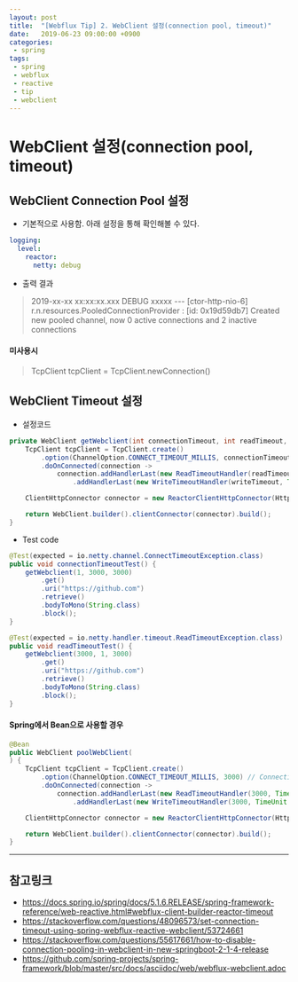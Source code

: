 ```yaml
---
layout: post
title:  "[Webflux Tip] 2. WebClient 설정(connection pool, timeout)"
date:   2019-06-23 09:00:00 +0900
categories:
 - spring
tags: 
 - spring
 - webflux
 - reactive
 - tip
 - webclient
---
```


# WebClient 설정(connection pool, timeout)
## WebClient Connection Pool 설정
- 기본적으로 사용함. 아래 설정을 통해 확인해볼 수 있다.

```yml
logging:
  level:
    reactor:
      netty: debug
```

- 출력 결과

> 2019-xx-xx xx:xx:xx.xxx DEBUG xxxxx --- [ctor-http-nio-6] r.n.resources.PooledConnectionProvider   : [id: 0x19d59db7] Created new pooled channel, now 0 active connections and 2 inactive connections

#### 미사용시
> TcpClient tcpClient = TcpClient.newConnection()

## WebClient Timeout 설정
- 설정코드 

```java
private WebClient getWebclient(int connectionTimeout, int readTimeout, int writeTimeout) {
	TcpClient tcpClient = TcpClient.create()
		.option(ChannelOption.CONNECT_TIMEOUT_MILLIS, connectionTimeout) // Connection Timeout
		.doOnConnected(connection ->
			connection.addHandlerLast(new ReadTimeoutHandler(readTimeout, TimeUnit.MILLISECONDS)) // Read Timeout
				.addHandlerLast(new WriteTimeoutHandler(writeTimeout, TimeUnit.MILLISECONDS))); // Write Timeout

	ClientHttpConnector connector = new ReactorClientHttpConnector(HttpClient.from(tcpClient));

	return WebClient.builder().clientConnector(connector).build();
}
```

- Test code

```java
@Test(expected = io.netty.channel.ConnectTimeoutException.class)
public void connectionTimeoutTest() {
	getWebclient(1, 3000, 3000)
		.get()
		.uri("https://github.com")
		.retrieve()
		.bodyToMono(String.class)
		.block();
}

@Test(expected = io.netty.handler.timeout.ReadTimeoutException.class)
public void readTimeoutTest() {
	getWebclient(3000, 1, 3000)
		.get()
		.uri("https://github.com")
		.retrieve()
		.bodyToMono(String.class)
		.block();
}
```

#### Spring에서 Bean으로 사용할 경우 

```java
@Bean
public WebClient poolWebClient(
) {
	TcpClient tcpClient = TcpClient.create()
		.option(ChannelOption.CONNECT_TIMEOUT_MILLIS, 3000) // Connection Timeout
		.doOnConnected(connection ->
			connection.addHandlerLast(new ReadTimeoutHandler(3000, TimeUnit.MILLISECONDS)) // Read Timeout
				.addHandlerLast(new WriteTimeoutHandler(3000, TimeUnit.MILLISECONDS))); // Write Timeout

	ClientHttpConnector connector = new ReactorClientHttpConnector(HttpClient.from(tcpClient));

	return WebClient.builder().clientConnector(connector).build();
}
```

---
## 참고링크
- https://docs.spring.io/spring/docs/5.1.6.RELEASE/spring-framework-reference/web-reactive.html#webflux-client-builder-reactor-timeout
- https://stackoverflow.com/questions/48096573/set-connection-timeout-using-spring-webflux-reactive-webclient/53724661
- https://stackoverflow.com/questions/55617661/how-to-disable-connection-pooling-in-webclient-in-new-springboot-2-1-4-release
- https://github.com/spring-projects/spring-framework/blob/master/src/docs/asciidoc/web/webflux-webclient.adoc
